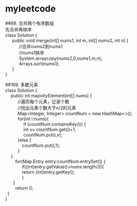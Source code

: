 # myleetcode
##88. 合并两个有序数组  
先合并再排序    
class Solution {  
&ensp; &ensp; public void merge(int[] nums1, int m, int[] nums2, int n) {  
&ensp; &ensp; &ensp; &ensp; //合并nums2到nums1  
&ensp; &ensp; &ensp; &ensp; //nums1排序  
&ensp; &ensp; &ensp; &ensp; System.arraycopy(nums2,0,nums1,m,n);  
&ensp; &ensp; &ensp; &ensp; Arrays.sort(nums1);  
&ensp; &ensp; }  
}  


##169. 多数元素  
class Solution {  
&ensp; &ensp;public int majorityElement(int[] nums) {  
&ensp; &ensp; &ensp; &ensp;//遍历每个元素，记录个数  
&ensp; &ensp; &ensp; &ensp;//找出元素个数大于n/2的元素   
&ensp; &ensp; &ensp; &ensp;Map<Integer, Integer> countNum = new HashMap<>();  
&ensp; &ensp; &ensp; &ensp;for(int i:nums){  
&ensp; &ensp; &ensp; &ensp;&ensp; &ensp;if (countNum.containsKey(i)) {  
&ensp; &ensp; &ensp; &ensp;&ensp; &ensp;int v=  countNum.get(i)+1;  
&ensp; &ensp; &ensp; &ensp;&ensp; &ensp;countNum.put(i,v);  
&ensp; &ensp; &ensp; &ensp;}else {  
&ensp; &ensp; &ensp; &ensp;&ensp;&ensp;countNum.put(i,1);  
&ensp; &ensp; &ensp; &ensp;}  
&ensp; &ensp;}  
&ensp; &ensp;&ensp;&ensp;for(Map.Entry entry:countNum.entrySet()) {  
&ensp; &ensp;&ensp;&ensp;&ensp;&ensp;&ensp;if((int)entry.getValue()>nums.length/2){  
&ensp; &ensp;&ensp;&ensp;&ensp;&ensp;&ensp;return (int)entry.getKey();  
&ensp; &ensp;&ensp;&ensp;&ensp;&ensp;&ensp;}  
&ensp; &ensp;&ensp;}  
&ensp; &ensp;&ensp;&ensp;return 0;  
&ensp;}   
}
